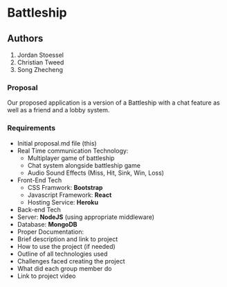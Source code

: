 # Battleship


## Authors
  1. Jordan Stoessel
  2. Christian Tweed
  3. Song Zhecheng
  
### Proposal
  Our proposed application is a version of a Battleship with a chat feature as well as a friend and a lobby system.
  
### Requirements

- Initial proposal.md file (this)
- Real Time communication Technology:
  - Multiplayer game of battleship
  - Chat system alongside battleship game
  - Audio Sound Effects (Miss, Hit, Sink, Win, Loss)
- Front-End Tech
  - CSS Framwork: **Bootstrap**
  - Javascript Framework: **React**
  - Hosting Service: **Heroku**
 - Back-end Tech
  - Server: **NodeJS** (using appropriate middleware)
  - Database: **MongoDB**
 - Proper Documentation:
  - Brief description and link to project
  - How to use the project (if needed)
  - Outline of all technologies used
  - Challenges faced creating the project
  - What did each group member do
  - Link to project video
